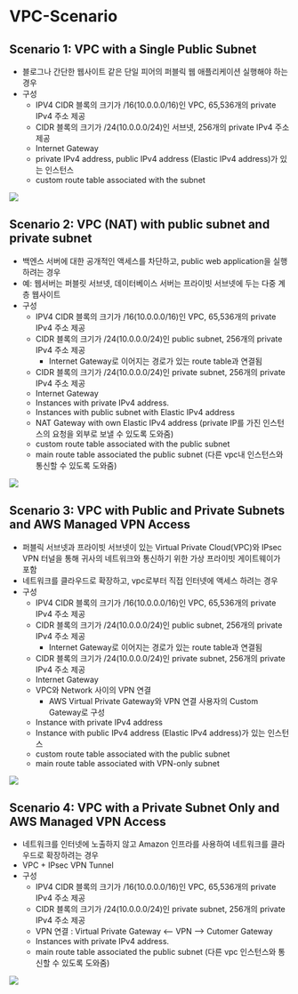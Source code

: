 # VPC-Scenario

## Scenario 1: VPC with a Single Public Subnet
- 블로그나 간단한 웹사이트 같은 단일 피어의 퍼블릭 웹 애플리케이션 실행해야 하는 경우
- 구성
  + IPV4 CIDR 블록의 크기가 /16(10.0.0.0/16)인 VPC, 65,536개의 private IPv4 주소 제공
  + CIDR 블록의 크기가 /24(10.0.0.0/24)인 서브넷, 256개의 private IPv4 주소 제공
  + Internet Gateway
  + private IPv4 address, public IPv4 address (Elastic IPv4 address)가 있는 인스턴스
  + custom route table associated with the subnet

![](https://docs.aws.amazon.com/ko_kr/AmazonVPC/latest/UserGuide/images/Case1_Diagram.png "")

## Scenario 2: VPC (NAT) with public subnet and private subnet
- 백엔스 서버에 대한 공개적인 액세스를 차단하고, public web application을 실행하려는 경우
- 예: 웹서버는 퍼블릿 서브넷, 데이터베이스 서버는 프라이빗 서브넷에 두는 다중 계층 웹사이트
- 구성
  + IPV4 CIDR 블록의 크기가 /16(10.0.0.0/16)인 VPC, 65,536개의 private IPv4 주소 제공
  + CIDR 블록의 크기가 /24(10.0.0.0/24)인 public subnet, 256개의 private IPv4 주소 제공
      * Internet Gateway로 이어지는 경로가 있는 route table과 연결됨
  + CIDR 블록의 크기가 /24(10.0.0.0/24)인 private subnet, 256개의 private IPv4 주소 제공
  + Internet Gateway
  + Instances with private IPv4 address. 
  + Instances with public subnet with Elastic IPv4 address
  + NAT Gateway with own Elastic IPv4 address (private IP를 가진 인스턴스의 요청을 외부로 보낼 수 있도록 도와줌)
  + custom route table associated with the public subnet
  + main route table associated the public subnet (다른 vpc내 인스턴스와 통신할 수 있도록 도와줌)

![](https://docs.aws.amazon.com/ko_kr/AmazonVPC/latest/UserGuide/images/nat-gateway-diagram.png "")

## Scenario 3: VPC with Public and Private Subnets and AWS Managed VPN Access
- 퍼블릭 서브넷과 프라이빗 서브넷이 있는 Virtual Private Cloud(VPC)와 IPsec VPN 터널을 통해 귀사의 네트워크와 통신하기 위한 가상 프라이빗 게이트웨이가 포함
- 네트워크를 클라우드로 확장하고, vpc로부터 직접 인터넷에 액세스 하려는 경우
- 구성
  + IPV4 CIDR 블록의 크기가 /16(10.0.0.0/16)인 VPC, 65,536개의 private IPv4 주소 제공
  + CIDR 블록의 크기가 /24(10.0.0.0/24)인 public subnet, 256개의 private IPv4 주소 제공
      * Internet Gateway로 이어지는 경로가 있는 route table과 연결됨
  + CIDR 블록의 크기가 /24(10.0.0.0/24)인 private subnet, 256개의 private IPv4 주소 제공
  + Internet Gateway
  + VPC와 Network 사이의 VPN 연결
      * AWS Virtual Private Gateway와 VPN 연결 사용자의 Custom Gateway로 구성
  + Instance with private IPv4 address
  + Instance with public IPv4 address (Elastic IPv4 address)가 있는 인스턴스
  + custom route table associated with the public subnet
  + main route table associated with VPN-only subnet

![](https://docs.aws.amazon.com/ko_kr/AmazonVPC/latest/UserGuide/images/Case3_Diagram.png "")

## Scenario 4: VPC with a Private Subnet Only and AWS Managed VPN Access
- 네트워크를 인터넷에 노출하지 않고 Amazon 인프라를 사용하여 네트워크를 클라우드로 확장하려는 경우
- VPC + IPsec VPN Tunnel
- 구성
  + IPV4 CIDR 블록의 크기가 /16(10.0.0.0/16)인 VPC, 65,536개의 private IPv4 주소 제공
  + CIDR 블록의 크기가 /24(10.0.0.0/24)인 private subnet, 256개의 private IPv4 주소 제공
  + VPN 연결 : Virtual Private Gateway <-- VPN --> Cutomer Gateway
  + Instances with private IPv4 address. 
  + main route table associated the public subnet (다른 vpc 인스턴스와 통신할 수 있도록 도와줌)

![](https://docs.aws.amazon.com/AmazonVPC/latest/UserGuide/images/Case4_Diagram.png "")


